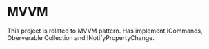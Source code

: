 # MVVM
This project is related to MVVM pattern. Has implement ICommands, Oberverable Collection and INotifyPropertyChange.
